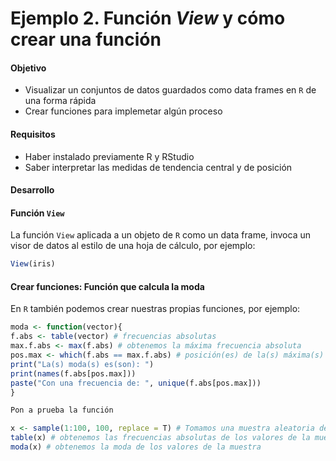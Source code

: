 # Ejemplo 2. Función _View_ y cómo crear una función

#### Objetivo

- Visualizar un conjuntos de datos guardados como data frames en `R` de una forma rápida
- Crear funciones para implemetar algún proceso

#### Requisitos

- Haber instalado previamente R y RStudio 
- Saber interpretar las medidas de tendencia central y de posición

#### Desarrollo

#### Función `View`

La función `View` aplicada a un objeto de `R` como un data frame, invoca un visor de datos al estilo de una hoja de cálculo, por ejemplo:

```R
View(iris)
```

#### Crear funciones: Función que calcula la moda

En `R` también podemos crear nuestras propias funciones, por ejemplo:

```R
moda <- function(vector){
f.abs <- table(vector) # frecuencias absolutas
max.f.abs <- max(f.abs) # obtenemos la máxima frecuencia absoluta
pos.max <- which(f.abs == max.f.abs) # posición(es) de la(s) máxima(s) frecuencia(s) absoluta(s)
print("La(s) moda(s) es(son): ")
print(names(f.abs[pos.max]))
paste("Con una frecuencia de: ", unique(f.abs[pos.max]))
}

Pon a prueba la función 

x <- sample(1:100, 100, replace = T) # Tomamos una muestra aleatoria de tamaño 100 con reemplazo de los primeros 100 números naturales
table(x) # obtenemos las frecuencias absolutas de los valores de la muestra
moda(x) # obtenemos la moda de los valores de la muestra
```

